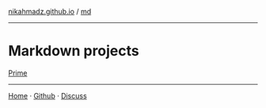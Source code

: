 [nikahmadz.github.io][1] / [md](https://nikahmadz.github.io/md)

***

# Markdown projects

[Prime](https://nikahmadz.github.io/prime)

***

[Home][1] &middot;
[Github][2] &middot;
[Discuss][3]

[1]:https://nikahmadz.github.io
[2]:https://github.com/nikahmadz
[3]:https://github.com/nikahmadz/nikahmadz.github.io/discussions "Go to Discusssion Room"
